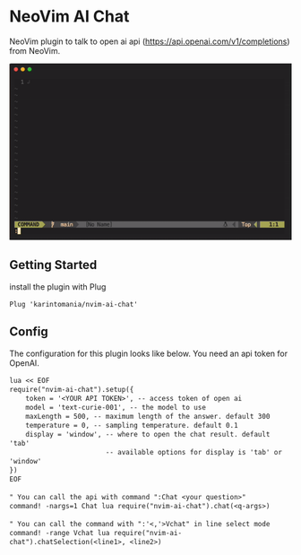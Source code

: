 # NeoVim AI Chat
NeoVim plugin to talk to open ai api (https://api.openai.com/v1/completions) from NeoVim.

![preview of neovim-ai-chat](https://raw.githubusercontent.com/karintomania/nvim-ai-chat/main/images/demo.gif)

## Getting Started
install the plugin with Plug
```
Plug 'karintomania/nvim-ai-chat'
```

## Config
The configuration for this plugin looks like below.
You need an api token for OpenAI.
```
lua << EOF
require("nvim-ai-chat").setup({
	token = '<YOUR API TOKEN>', -- access token of open ai
	model = 'text-curie-001', -- the model to use
	maxLength = 500, -- maximum length of the answer. default 300
	temperature = 0, -- sampling temperature. default 0.1
	display = 'window', -- where to open the chat result. default 'tab'
	                    -- available options for display is 'tab' or 'window'
})
EOF

" You can call the api with command ":Chat <your question>"
command! -nargs=1 Chat lua require("nvim-ai-chat").chat(<q-args>)

" You can call the command with ":'<,'>Vchat" in line select mode
command! -range Vchat lua require("nvim-ai-chat").chatSelection(<line1>, <line2>)
```

